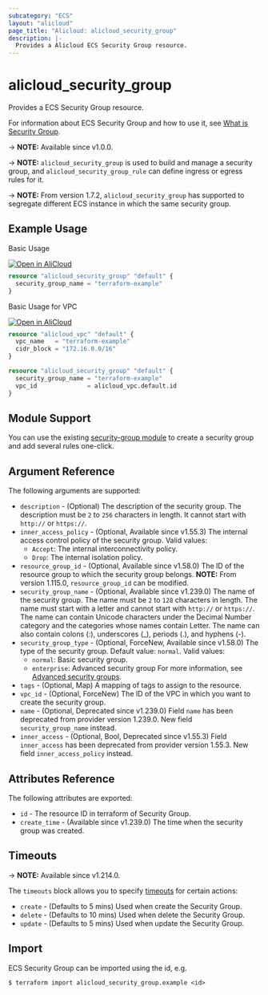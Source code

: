 ```yaml
---
subcategory: "ECS"
layout: "alicloud"
page_title: "Alicloud: alicloud_security_group"
description: |-
  Provides a Alicloud ECS Security Group resource.
---
```


# alicloud_security_group

Provides a ECS Security Group resource.



For information about ECS Security Group and how to use it, see [What is Security Group](https://www.alibabacloud.com/help/en/ecs/developer-reference/api-createsecuritygroup).

-> **NOTE:** Available since v1.0.0.

-> **NOTE:** `alicloud_security_group` is used to build and manage a security group, and `alicloud_security_group_rule` can define ingress or egress rules for it.

-> **NOTE:** From version 1.7.2, `alicloud_security_group` has supported to segregate different ECS instance in which the same security group.

## Example Usage

Basic Usage

<div style="display: block;margin-bottom: 40px;"><div class="oics-button" style="float: right;position: absolute;margin-bottom: 10px;">
  <a href="https://api.aliyun.com/terraform?resource=alicloud_security_group&exampleId=a779d5f6-6a79-09ec-6f53-24a3c18ea4b1edff5bfe&activeTab=example&spm=docs.r.security_group.0.a779d5f66a&intl_lang=EN_US" target="_blank">
    <img alt="Open in AliCloud" src="https://img.alicdn.com/imgextra/i1/O1CN01hjjqXv1uYUlY56FyX_!!6000000006049-55-tps-254-36.svg" style="max-height: 44px; max-width: 100%;">
  </a>
</div></div>

```terraform
resource "alicloud_security_group" "default" {
  security_group_name = "terraform-example"
}
```

Basic Usage for VPC

<div style="display: block;margin-bottom: 40px;"><div class="oics-button" style="float: right;position: absolute;margin-bottom: 10px;">
  <a href="https://api.aliyun.com/terraform?resource=alicloud_security_group&exampleId=99236f01-ecf3-77e3-3c27-670b6276d29fcf85b305&activeTab=example&spm=docs.r.security_group.1.99236f01ec&intl_lang=EN_US" target="_blank">
    <img alt="Open in AliCloud" src="https://img.alicdn.com/imgextra/i1/O1CN01hjjqXv1uYUlY56FyX_!!6000000006049-55-tps-254-36.svg" style="max-height: 44px; max-width: 100%;">
  </a>
</div></div>

```terraform
resource "alicloud_vpc" "default" {
  vpc_name   = "terraform-example"
  cidr_block = "172.16.0.0/16"
}

resource "alicloud_security_group" "default" {
  security_group_name = "terraform-example"
  vpc_id              = alicloud_vpc.default.id
}
```

## Module Support

You can use the existing [security-group module](https://registry.terraform.io/modules/alibaba/security-group/alicloud) 
to create a security group and add several rules one-click.

## Argument Reference

The following arguments are supported:
* `description` - (Optional) The description of the security group. The description must be `2` to `256` characters in length. It cannot start with `http://` or `https://`.
* `inner_access_policy` - (Optional, Available since v1.55.3) The internal access control policy of the security group. Valid values:
  - `Accept`: The internal interconnectivity policy.
  - `Drop`: The internal isolation policy.
* `resource_group_id` - (Optional, Available since v1.58.0) The ID of the resource group to which the security group belongs. **NOTE:** From version 1.115.0, `resource_group_id` can be modified.
* `security_group_name` - (Optional, Available since v1.239.0) The name of the security group. The name must be `2` to `128` characters in length. The name must start with a letter and cannot start with `http://` or `https://`. The name can contain Unicode characters under the Decimal Number category and the categories whose names contain Letter. The name can also contain colons (:), underscores (\_), periods (.), and hyphens (-).
* `security_group_type` - (Optional, ForceNew, Available since v1.58.0) The type of the security group. Default value: `normal`. Valid values:
  - `normal`: Basic security group.
  - `enterprise`: Advanced security group For more information, see [Advanced security groups](https://www.alibabacloud.com/help/en/ecs/advanced-security-groups).
* `tags` - (Optional, Map) A mapping of tags to assign to the resource.
* `vpc_id` - (Optional, ForceNew) The ID of the VPC in which you want to create the security group.
* `name` - (Optional, Deprecated since v1.239.0) Field `name` has been deprecated from provider version 1.239.0. New field `security_group_name` instead.
* `inner_access` - (Optional, Bool, Deprecated since v1.55.3) Field `inner_access` has been deprecated from provider version 1.55.3. New field `inner_access_policy` instead.

## Attributes Reference

The following attributes are exported:

* `id` - The resource ID in terraform of Security Group.
* `create_time` - (Available since v1.239.0) The time when the security group was created.

## Timeouts

-> **NOTE:** Available since v1.214.0.

The `timeouts` block allows you to specify [timeouts](https://developer.hashicorp.com/terraform/language/resources/syntax#operation-timeouts) for certain actions:
* `create` - (Defaults to 5 mins) Used when create the Security Group.
* `delete` - (Defaults to 10 mins) Used when delete the Security Group.
* `update` - (Defaults to 5 mins) Used when update the Security Group.

## Import

ECS Security Group can be imported using the id, e.g.

```shell
$ terraform import alicloud_security_group.example <id>
```
